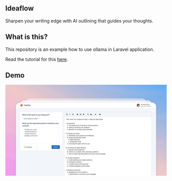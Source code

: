 ## Ideaflow

Sharpen your writing edge with AI outlining that guides your thoughts.

## What is this?

This repository is an example how to use ollama in Laravel application.

Read the tutorial for this [here](https://ahmadrosid.com/blog/ollama-laravel).

## Demo

![demo](./demo.png)
